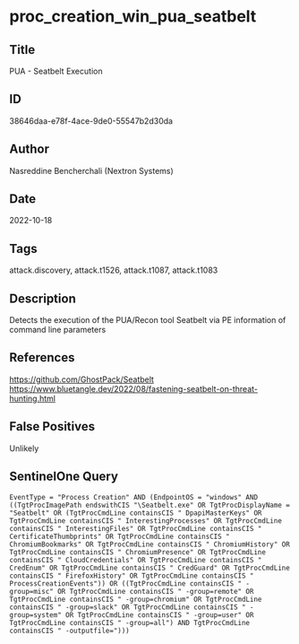 # proc_creation_win_pua_seatbelt

## Title
PUA - Seatbelt Execution

## ID
38646daa-e78f-4ace-9de0-55547b2d30da

## Author
Nasreddine Bencherchali (Nextron Systems)

## Date
2022-10-18

## Tags
attack.discovery, attack.t1526, attack.t1087, attack.t1083

## Description
Detects the execution of the PUA/Recon tool Seatbelt via PE information of command line parameters

## References
https://github.com/GhostPack/Seatbelt
https://www.bluetangle.dev/2022/08/fastening-seatbelt-on-threat-hunting.html

## False Positives
Unlikely

## SentinelOne Query
```
EventType = "Process Creation" AND (EndpointOS = "windows" AND ((TgtProcImagePath endswithCIS "\Seatbelt.exe" OR TgtProcDisplayName = "Seatbelt" OR (TgtProcCmdLine containsCIS " DpapiMasterKeys" OR TgtProcCmdLine containsCIS " InterestingProcesses" OR TgtProcCmdLine containsCIS " InterestingFiles" OR TgtProcCmdLine containsCIS " CertificateThumbprints" OR TgtProcCmdLine containsCIS " ChromiumBookmarks" OR TgtProcCmdLine containsCIS " ChromiumHistory" OR TgtProcCmdLine containsCIS " ChromiumPresence" OR TgtProcCmdLine containsCIS " CloudCredentials" OR TgtProcCmdLine containsCIS " CredEnum" OR TgtProcCmdLine containsCIS " CredGuard" OR TgtProcCmdLine containsCIS " FirefoxHistory" OR TgtProcCmdLine containsCIS " ProcessCreationEvents")) OR ((TgtProcCmdLine containsCIS " -group=misc" OR TgtProcCmdLine containsCIS " -group=remote" OR TgtProcCmdLine containsCIS " -group=chromium" OR TgtProcCmdLine containsCIS " -group=slack" OR TgtProcCmdLine containsCIS " -group=system" OR TgtProcCmdLine containsCIS " -group=user" OR TgtProcCmdLine containsCIS " -group=all") AND TgtProcCmdLine containsCIS " -outputfile=")))

```